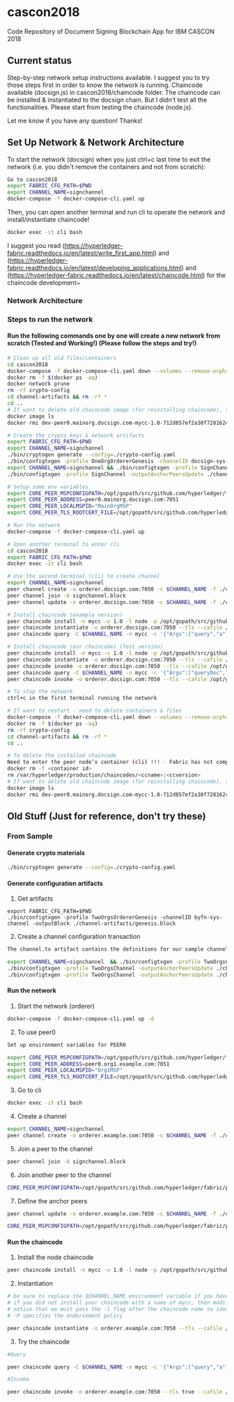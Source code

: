 # cascon2018

Code Repository of Document Signing Blockchain App for IBM CASCON 2018

## Current status

Step-by-step network setup instructions available. I suggest you to try those steps first in order to know the network is running.
Chaincode available (docsign.js) in cascon2018/chaincode folder. The chaincode can be installed & instantiated to the docsign chain. But I didn't test all the functionalities.
Please start from testing the chaincode (node.js).

Let me know if you have any question! Thanks!

## Set Up Network & Network Architecture

To start the network (docsign) when you just ctrl+c last time to exit the network (i.e. you didn't remove the containers and not from scratch):

```bash
Go to cascon2018
export FABRIC_CFG_PATH=$PWD
export CHANNEL_NAME=signchannel
docker-compose -f docker-compose-cli.yaml up
```

Then, you can open another terminal and run cli to operate the network and install/instantiate chaincode!

```bash
docker exec -it cli bash
```

I suggest you read (https://hyperledger-fabric.readthedocs.io/en/latest/write_first_app.html) and (https://hyperledger-fabric.readthedocs.io/en/latest/developing_applications.html) and (https://hyperledger-fabric.readthedocs.io/en/latest/chaincode.html) for the chaincode development~


### Network Architecture

### Steps to run the network

#### Run the following commands one by one will create a new network from scratch (Tested and Working!) (Please follow the steps and try!)

```bash
# Clean up all old files/containers
cd cascon2018
docker-compose -f docker-compose-cli.yaml down --volumes --remove-orphans
docker rm -f $(docker ps -aq)
docker network prune
rm -rf crypto-config
cd channel-artifacts && rm -rf *
cd ..
# If want to delete old chaincode image (for reinstalling chaincode), try "docker image ls" to see which image is still there and delete them, ex:
docker image ls
docker rmi dev-peer0.mainorg.docsign.com-mycc-1.0-712d857ef2a30f72816248be4a87f16f15c271ca967246fcda0eee3c1e11b15f

# Create the crypto keys & network artifacts
export FABRIC_CFG_PATH=$PWD
export CHANNEL_NAME=signchannel
./bin/cryptogen generate --config=./crypto-config.yaml
./bin/configtxgen -profile OneOrgOrdererGenesis -channelID docsign-sys-channel -outputBlock ./channel-artifacts/genesis.block
export CHANNEL_NAME=signchannel && ./bin/configtxgen -profile SignChannel -outputCreateChannelTx ./channel-artifacts/channel.tx -channelID $CHANNEL_NAME
./bin/configtxgen -profile SignChannel -outputAnchorPeersUpdate ./channel-artifacts/MainOrgMSPanchors.tx -channelID $CHANNEL_NAME -asOrg MainOrgMSP

# Setup some env variables
export CORE_PEER_MSPCONFIGPATH=/opt/gopath/src/github.com/hyperledger/fabric/peer/crypto/peerOrganizations/mainorg.docsign.com/users/Admin@mainorg.docsign.com/msp
export CORE_PEER_ADDRESS=peer0.mainorg.docsign.com:7051
export CORE_PEER_LOCALMSPID="MainOrgMSP"
export CORE_PEER_TLS_ROOTCERT_FILE=/opt/gopath/src/github.com/hyperledger/fabric/peer/crypto/peerOrganizations/mainorg.docsign.com/peers/peer0.mainorg.docsign.com/tls/ca.crt

# Run the network
docker-compose -f docker-compose-cli.yaml up

# Open another terminal to enter cli
cd cascon2018
export FABRIC_CFG_PATH=$PWD
docker exec -it cli bash

# Use the second terminal (cli) to create channel
export CHANNEL_NAME=signchannel
peer channel create -o orderer.docsign.com:7050 -c $CHANNEL_NAME -f ./channel-artifacts/channel.tx --tls --cafile /opt/gopath/src/github.com/hyperledger/fabric/peer/crypto/ordererOrganizations/docsign.com/orderers/orderer.docsign.com/msp/tlscacerts/tlsca.docsign.com-cert.pem
peer channel join -b signchannel.block
peer channel update -o orderer.docsign.com:7050 -c $CHANNEL_NAME -f ./channel-artifacts/MainOrgMSPanchors.tx --tls --cafile /opt/gopath/src/github.com/hyperledger/fabric/peer/crypto/ordererOrganizations/docsign.com/orderers/orderer.docsign.com/msp/tlscacerts/tlsca.docsign.com-cert.pem

# Install chaincode (example version)
peer chaincode install -n mycc -v 1.0 -l node -p /opt/gopath/src/github.com/chaincode/chaincode_example02/node/
peer chaincode instantiate -o orderer.docsign.com:7050 --tls --cafile /opt/gopath/src/github.com/hyperledger/fabric/peer/crypto/ordererOrganizations/docsign.com/orderers/orderer.docsign.com/msp/tlscacerts/tlsca.docsign.com-cert.pem -C $CHANNEL_NAME -n mycc -l node -v 1.0 -c '{"Args":["init","a", "100", "b","200"]}' -P "AND ('MainOrgMSP.peer')"
peer chaincode query -C $CHANNEL_NAME -n mycc -c '{"Args":["query","a"]}'

# Install chaincode (our chaincode) (Test version)
peer chaincode install -n mycc -v 1.0 -l node -p /opt/gopath/src/github.com/chaincode/docsign/node/
peer chaincode instantiate -o orderer.docsign.com:7050 --tls --cafile /opt/gopath/src/github.com/hyperledger/fabric/peer/crypto/ordererOrganizations/docsign.com/orderers/orderer.docsign.com/msp/tlscacerts/tlsca.docsign.com-cert.pem -C $CHANNEL_NAME -n mycc -l node -v 1.0 -c '{"Args":["Init", "a", "b", "c", "d"]}' -P "AND ('MainOrgMSP.peer')"
peer chaincode invoke -o orderer.docsign.com:7050 --tls --cafile /opt/gopath/src/github.com/hyperledger/fabric/peer/crypto/ordererOrganizations/docsign.com/orderers/orderer.docsign.com/msp/tlscacerts/tlsca.docsign.com-cert.pem -C $CHANNEL_NAME -n mycc -c '{"Args":["initLedger"]}'
peer chaincode query -C $CHANNEL_NAME -n mycc -c '{"Args":["queryDoc","dummy doc hash and signature now"]}'
peer chaincode invoke -o orderer.docsign.com:7050 --tls --cafile /opt/gopath/src/github.com/hyperledger/fabric/peer/crypto/ordererOrganizations/docsign.com/orderers/orderer.docsign.com/msp/tlscacerts/tlsca.docsign.com-cert.pem -C $CHANNEL_NAME -n mycc -c '{"Args":["createDocAndSign", "lalala"]}'

# To stop the network
ctrl+c in the first terminal running the network

# If want to restart - need to delete containers & files
docker-compose -f docker-compose-cli.yaml down --volumes --remove-orphans
docker rm -f $(docker ps -aq)
rm -rf crypto-config
cd channel-artifacts && rm -rf *
cd ..

# To delete the installed chaincode
Need to enter the peer node’s container (cli) !!! - Fabric has not complete this part!
docker rm -f <container id>
rm /var/hyperledger/production/chaincodes/<ccname>:<ccversion>
# If want to delete old chaincode image (for reinstalling chaincode), try "docker image ls" to see which image is still there and delete them, ex:
docker image ls
docker rmi dev-peer0.mainorg.docsign.com-mycc-1.0-712d857ef2a30f72816248be4a87f16f15c271ca967246fcda0eee3c1e11b15f
```

## Old Stuff (Just for reference, don't try these)

### From Sample

#### Generate crypto materials

```bash
./bin/cryptogen generate --config=./crypto-config.yaml
```

#### Generate configuration artifacts

1. Get artifacts

```shell
export FABRIC_CFG_PATH=$PWD
./bin/configtxgen -profile TwoOrgsOrdererGenesis -channelID byfn-sys-channel -outputBlock ./channel-artifacts/genesis.block
```

2. Create a channel configuration transaction

```bash
The channel.tx artifact contains the definitions for our sample channel

export CHANNEL_NAME=signchannel  && ./bin/configtxgen -profile TwoOrgsChannel -outputCreateChannelTx ./channel-artifacts/channel.tx -channelID $CHANNEL_NAME
./bin/configtxgen -profile TwoOrgsChannel -outputAnchorPeersUpdate ./channel-artifacts/Org1MSPanchors.tx -channelID $CHANNEL_NAME -asOrg Org1MSP
./bin/configtxgen -profile TwoOrgsChannel -outputAnchorPeersUpdate ./channel-artifacts/Org2MSPanchors.tx -channelID $CHANNEL_NAME -asOrg Org2MSP
```

#### Run the network

1. Start the network (orderer)

```bash
docker-compose -f docker-compose-cli.yaml up -d
```

2. To use peer0

```bash
Set up environment variables for PEER0

export CORE_PEER_MSPCONFIGPATH=/opt/gopath/src/github.com/hyperledger/fabric/peer/crypto/peerOrganizations/org1.example.com/users/Admin@org1.example.com/msp
export CORE_PEER_ADDRESS=peer0.org1.example.com:7051
export CORE_PEER_LOCALMSPID="Org1MSP"
export CORE_PEER_TLS_ROOTCERT_FILE=/opt/gopath/src/github.com/hyperledger/fabric/peer/crypto/peerOrganizations/org1.example.com/peers/peer0.org1.example.com/tls/ca.crt
```

3. Go to cli

```bash
docker exec -it cli bash
```

4. Create a channel

```bash
export CHANNEL_NAME=signchannel
peer channel create -o orderer.example.com:7050 -c $CHANNEL_NAME -f ./channel-artifacts/channel.tx --tls --cafile /opt/gopath/src/github.com/hyperledger/fabric/peer/crypto/ordererOrganizations/example.com/orderers/orderer.example.com/msp/tlscacerts/tlsca.example.com-cert.pem
```

5. Join a peer to the channel

```bash
peer channel join -b signchannel.block
```

6. Join another peer to the channel

```bash
CORE_PEER_MSPCONFIGPATH=/opt/gopath/src/github.com/hyperledger/fabric/peer/crypto/peerOrganizations/org2.example.com/users/Admin@org2.example.com/msp CORE_PEER_ADDRESS=peer0.org2.example.com:7051 CORE_PEER_LOCALMSPID="Org2MSP" CORE_PEER_TLS_ROOTCERT_FILE=/opt/gopath/src/github.com/hyperledger/fabric/peer/crypto/peerOrganizations/org2.example.com/peers/peer0.org2.example.com/tls/ca.crt peer channel join -b signchannel.block
```

7. Define the anchor peers

```bash
peer channel update -o orderer.example.com:7050 -c $CHANNEL_NAME -f ./channel-artifacts/Org1MSPanchors.tx --tls --cafile /opt/gopath/src/github.com/hyperledger/fabric/peer/crypto/ordererOrganizations/example.com/orderers/orderer.example.com/msp/tlscacerts/tlsca.example.com-cert.pem

CORE_PEER_MSPCONFIGPATH=/opt/gopath/src/github.com/hyperledger/fabric/peer/crypto/peerOrganizations/org2.example.com/users/Admin@org2.example.com/msp CORE_PEER_ADDRESS=peer0.org2.example.com:7051 CORE_PEER_LOCALMSPID="Org2MSP" CORE_PEER_TLS_ROOTCERT_FILE=/opt/gopath/src/github.com/hyperledger/fabric/peer/crypto/peerOrganizations/org2.example.com/peers/peer0.org2.example.com/tls/ca.crt peer channel update -o orderer.example.com:7050 -c $CHANNEL_NAME -f ./channel-artifacts/Org2MSPanchors.tx --tls --cafile /opt/gopath/src/github.com/hyperledger/fabric/peer/crypto/ordererOrganizations/example.com/orderers/orderer.example.com/msp/tlscacerts/tlsca.example.com-cert.pem
```

#### Run the chaincode

1. Install the node chaincode

```bash
peer chaincode install -n mycc -v 1.0 -l node -p /opt/gopath/src/github.com/chaincode/chaincode_example02/node/
```

2. Instantiation

```bash
# be sure to replace the $CHANNEL_NAME environment variable if you have not exported it
# if you did not install your chaincode with a name of mycc, then modify that argument as well
# notice that we must pass the -l flag after the chaincode name to identify the language
# -P specifies the endorsement policy

peer chaincode instantiate -o orderer.example.com:7050 --tls --cafile /opt/gopath/src/github.com/hyperledger/fabric/peer/crypto/ordererOrganizations/example.com/orderers/orderer.example.com/msp/tlscacerts/tlsca.example.com-cert.pem -C $CHANNEL_NAME -n mycc -l node -v 1.0 -c '{"Args":["init","a", "100", "b","200"]}' -P "AND ('Org1MSP.peer','Org2MSP.peer')"
```

3. Try the chaincode

```bash
#Query

peer chaincode query -C $CHANNEL_NAME -n mycc -c '{"Args":["query","a"]}'

#Invoke

peer chaincode invoke -o orderer.example.com:7050 --tls true --cafile /opt/gopath/src/github.com/hyperledger/fabric/peer/crypto/ordererOrganizations/example.com/orderers/orderer.example.com/msp/tlscacerts/tlsca.example.com-cert.pem -C $CHANNEL_NAME -n mycc --peerAddresses peer0.org1.example.com:7051 --tlsRootCertFiles /opt/gopath/src/github.com/hyperledger/fabric/peer/crypto/peerOrganizations/org1.example.com/peers/peer0.org1.example.com/tls/ca.crt --peerAddresses peer0.org2.example.com:7051 --tlsRootCertFiles /opt/gopath/src/github.com/hyperledger/fabric/peer/crypto/peerOrganizations/org2.example.com/peers/peer0.org2.example.com/tls/ca.crt -c '{"Args":["invoke","a","b","10"]}'
```